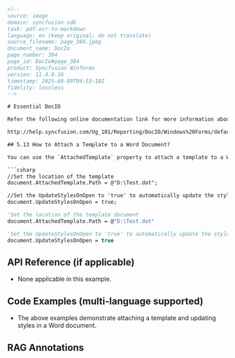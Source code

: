```html
<!-- 
source: image
domain: syncfusion-sdk
task: pdf-ocr-to-markdown
language: en (keep original; do not translate)
source_filename: page_384.jpeg
document_name: DocIo
page_number: 384
page_id: DocIo#page_384
product: Syncfusion Winforms
version: 11.4.0.26
timestamp: 2025-08-09T04:53:18Z
fidelity: lossless
-->

# Essential DocIO

Refer the following online documentation link for more information about adding the table of contents to the word document using DocIO:

http://help.syncfusion.com/Ug_101/Reporting/DocIO/Windows%20Forms/default.htm#!documents/4418tableofcontents.htm

## 5.13 How to Attach a Template to a Word Document?

You can use the `AttachedTemplate` property to attach a template to a Word document using DocIO. The following code example illustrates this.

```csharp
//Set the location of the template
document.AttachedTemplate.Path = @"D:\Test.dot";

//Set the UpdateStylesOnOpen to 'true' to automatically update the styles from the attached template each time the document is opened with MS Word
document.UpdateStylesOnOpen = true;
```

```vb
'Set the location of the template document
document.AttachedTemplate.Path = @"D:\Test.dot"

'Set the UpdateStylesOnOpen to 'true' to automatically update the styles from the attached template each time the document is opened with MS Word
document.UpdateStylesOnOpen = true
```

## API Reference (if applicable)
- None applicable in this example.

## Code Examples (multi-language supported)
- The above examples demonstrate attaching a template and updating styles in a Word document.

## RAG Annotations
<!-- tags: [DocIO, Word Document, Template, Attachment, Styles, C# example, VB example] keywords: [DocIO, Word Document, Template attachment, Update StylesOnOpen, C#, VB, Syncfusion, Winforms] -->

```
